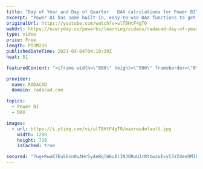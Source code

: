 ```yaml
---
title: "Day of Year and Day of Quarter   DAX calculations for Power BI"
excerpt: "Power BI has some built-in, easy-to-use DAX functions to get the Day of Month and Day of the week, but nothing for Day of Year and Day of the quarter. These calculations, however, are very simple and easy to implement using other functions. This short blog and video explain a method to calculate those"
originalUrl: https://youtube.com/watch?v=ulT8HtF4gT0
webUrl: https://everyday.cc/powerbi/learning/videos/radacad-day-of-year-and-day-of-quarter-dax-calculations-for-power-bi/
type: video
price: Free
length: PT3M23S
publishedDateTime: 2021-03-04T04:10:39Z
heat: 51

featuredContent: "<iframe width=\"800\" height=\"500\" frameborder=\"0\" src=\"https://www.youtube.com/embed/ulT8HtF4gT0\" allow=\"accelerometer; autoplay; encrypted-media; gyroscope; picture-in-picture\" allowfullscreen></iframe>"

provider:
  name: RADACAD
  domain: radacad.com

topics:
  - Power BI
  - DAX

images:
  - url: https://i.ytimg.com/vi/ulT8HtF4gT0/maxresdefault.jpg
    width: 1280
    height: 720
    isCached: true

secured: "7ug+RwaE7EuSGzn0uAHr5y4eBqlW6uAlIN3ORoUJrRtbwzuIvyI3YZ4eeDMILkW8auqkLsbIUYuFfoulW156V2iIf9yRGG1qh26YkU0+mS3sn7reG8LQkuOI3GjIvSeTg8flU0w5idHZF2lqM31RHYue0XGfQYy3TXmthOCJTOehOJDxH1v5aKgddbLeUY5aaojMu1B4foWseePfqpTGRA1GrK7kyBgOw29Mp9qPIbdI/yHsq1RDjVBZE01RHYbdTclhNeRTDEfSwquWv79UwQes2ZFZWoe7EyKK2v+jRjTG+iOXuHY+MwrjR+zhuXc6ntdUr3zIUVHVveym/4b/sYH2EhK5LEyiam0w5OmblMP5wlccPnXJjj7ClhRAk+HjrgqTDnKmlXQ6nPyz1pdEg25oSEJnJsnmJ7UZX7S5TDM=;Pm2mTpHaYxO0M5Z9MRdjdw=="
---
```


